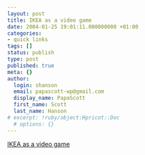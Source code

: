 ```yaml
---
layout: post
title: IKEA as a video game
date: 2004-01-25 19:01:11.000000000 +01:00
categories:
- quick links
tags: []
status: publish
type: post
published: true
meta: {}
author:
  login: shanson
  email: papascott-wp@gmail.com
  display_name: PapaScott
  first_name: Scott
  last_name: Hanson
# excerpt: !ruby/object:Hpricot::Doc
  # options: {}
---
```

<p><a title="The US IKEA experience is identical to ours, except for the SUVs in the parking lot " href="http://www.themorningnews.org/archives/how_to/the_nonexpert_ikea.php">IKEA as a video game</a></p>
